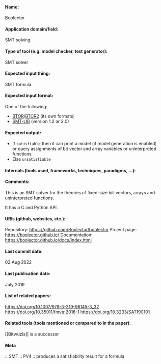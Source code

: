 #### Name:
Boolector

#### Application domain/field:
SMT solving

#### Type of tool (e.g. model checker, test generator):
SMT solver

#### Expected input thing:
SMT formula

#### Expected input format:
One of the following:
- [BTOR](../../../Formats/BTOR.md)/[BTOR2](../../../Formats/BTOR2.md) (its own formats)
- [SMT-LIB](../../../Formats/SMT-LIB.md) (version 1.2 or 2.0)

#### Expected output:
- If `satisfiable` then it can print a model (if model generation is enabled) or query assignments of bit vector and array variables or uninterpreted functions.
- Else `unsatisfiable` 

#### Internals (tools used, frameworks, techniques, paradigms, ...):

#### Comments:
This is an SMT solver for the theories of fixed-size bit-vectors, arrays and uninterpreted functions.

It has a C and Python API.

#### URIs (github, websites, etc.):
Repository: https://github.com/Boolector/boolector
Project page: https://boolector.github.io/
Documentation: https://boolector.github.io/docs/index.html

#### Last commit date:
02 Aug 2022

#### Last publication date:
July 2019

#### List of related papers:
https://doi.org/10.1007/978-3-319-96145-3_32
https://doi.org/10.35011/fmvtr.2016-1
https://doi.org/10.3233/SAT190101

#### Related tools (tools mentioned or compared to in the paper):
[[Bitwuzla]] is a successor

#### Meta
:: SMT
:: PV4 :: produces a satisfiability result for a formula